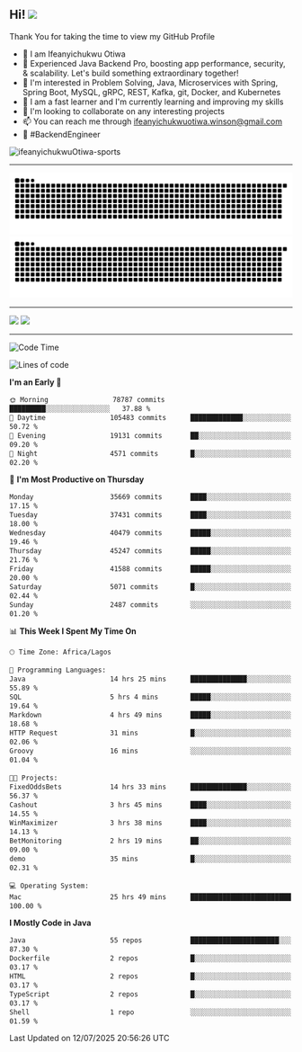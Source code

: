 <!-- BLOG-POST-LIST:START --><!-- BLOG-POST-LIST:END -->

## Hi! <img src="https://media.giphy.com/media/hvRJCLFzcasrR4ia7z/giphy.gif" width="4%"> 

Thank You for taking the time to view my GitHub Profile

- 👋 I am Ifeanyichukwu Otiwa
- 🚀 Experienced Java Backend Pro, boosting app performance, security, & scalability. Let's build something extraordinary together!
- 👀 I'm interested in Problem Solving, Java, Microservices with Spring, Spring Boot, MySQL, gRPC, REST, Kafka, git, Docker, and Kubernetes
- 🌱 I am a fast learner and I'm currently learning and improving my skills
- 💞️ I'm looking to collaborate on any interesting projects
- 📫 You can reach me through ifeanyichukwuotiwa.winson@gmail.com
- 🚀 #BackendEngineer

<p align="left" marginTop="10px"> <img src="https://komarev.com/ghpvc/?username=ifeanyichukwuOtiwa-sports&label=Profile%20views&color=0e75b6&style=for-the-badge" alt="ifeanyichukwuOtiwa-sports" /> </p>

***

<!--🐍📈SNAKEGRAPH / 🌐WEBSITE: https://github.com/Platane/snk -->
![github contribution grid snake animation](https://raw.githubusercontent.com/ifeanyichukwuOtiwa-sports/ifeanyichukwuOtiwa-sports/output/github-contribution-grid-snake-dark.svg#gh-dark-mode-only)![github contribution grid snake animation](https://raw.githubusercontent.com/ifeanyichukwuOtiwa-sports/ifeanyichukwuOtiwa-sports/output/github-contribution-grid-snake.svg#gh-light-mode-only)

***

<p float="left">
  <img float="left" src="https://github-readme-stats.vercel.app/api?username=ifeanyichukwuOtiwa-sports&count_private=true&include_all_commits=true&theme=react&show_icons=true" />
  <img float="right" src="https://github-readme-stats.vercel.app/api/top-langs/?username=ifeanyichukwuOtiwa-sports&layout=compact&show_icons=true&theme=react" /> 
</p>

***



<!--START_SECTION:waka-->
![Code Time](http://img.shields.io/badge/Code%20Time-3%2C948%20hrs%2027%20mins-blue)

![Lines of code](https://img.shields.io/badge/From%20Hello%20World%20I%27ve%20Written-56.8%20million%20lines%20of%20code-blue)

**I'm an Early 🐤** 

```text
🌞 Morning                78787 commits       █████████░░░░░░░░░░░░░░░░   37.88 % 
🌆 Daytime                105483 commits      █████████████░░░░░░░░░░░░   50.72 % 
🌃 Evening                19131 commits       ██░░░░░░░░░░░░░░░░░░░░░░░   09.20 % 
🌙 Night                  4571 commits        █░░░░░░░░░░░░░░░░░░░░░░░░   02.20 % 
```
📅 **I'm Most Productive on Thursday** 

```text
Monday                   35669 commits       ████░░░░░░░░░░░░░░░░░░░░░   17.15 % 
Tuesday                  37431 commits       ████░░░░░░░░░░░░░░░░░░░░░   18.00 % 
Wednesday                40479 commits       █████░░░░░░░░░░░░░░░░░░░░   19.46 % 
Thursday                 45247 commits       █████░░░░░░░░░░░░░░░░░░░░   21.76 % 
Friday                   41588 commits       █████░░░░░░░░░░░░░░░░░░░░   20.00 % 
Saturday                 5071 commits        █░░░░░░░░░░░░░░░░░░░░░░░░   02.44 % 
Sunday                   2487 commits        ░░░░░░░░░░░░░░░░░░░░░░░░░   01.20 % 
```


📊 **This Week I Spent My Time On** 

```text
🕑︎ Time Zone: Africa/Lagos

💬 Programming Languages: 
Java                     14 hrs 25 mins      ██████████████░░░░░░░░░░░   55.89 % 
SQL                      5 hrs 4 mins        █████░░░░░░░░░░░░░░░░░░░░   19.64 % 
Markdown                 4 hrs 49 mins       █████░░░░░░░░░░░░░░░░░░░░   18.68 % 
HTTP Request             31 mins             █░░░░░░░░░░░░░░░░░░░░░░░░   02.06 % 
Groovy                   16 mins             ░░░░░░░░░░░░░░░░░░░░░░░░░   01.04 % 

🐱‍💻 Projects: 
FixedOddsBets            14 hrs 33 mins      ██████████████░░░░░░░░░░░   56.37 % 
Cashout                  3 hrs 45 mins       ████░░░░░░░░░░░░░░░░░░░░░   14.55 % 
WinMaximizer             3 hrs 38 mins       ████░░░░░░░░░░░░░░░░░░░░░   14.13 % 
BetMonitoring            2 hrs 19 mins       ██░░░░░░░░░░░░░░░░░░░░░░░   09.00 % 
demo                     35 mins             █░░░░░░░░░░░░░░░░░░░░░░░░   02.31 % 

💻 Operating System: 
Mac                      25 hrs 49 mins      █████████████████████████   100.00 % 
```

**I Mostly Code in Java** 

```text
Java                     55 repos            ██████████████████████░░░   87.30 % 
Dockerfile               2 repos             █░░░░░░░░░░░░░░░░░░░░░░░░   03.17 % 
HTML                     2 repos             █░░░░░░░░░░░░░░░░░░░░░░░░   03.17 % 
TypeScript               2 repos             █░░░░░░░░░░░░░░░░░░░░░░░░   03.17 % 
Shell                    1 repo              ░░░░░░░░░░░░░░░░░░░░░░░░░   01.59 % 
```




 Last Updated on 12/07/2025 20:56:26 UTC
<!--END_SECTION:waka-->

<!--
<p align="center">
![trophy](https://github-profile-trophy.vercel.app/?username=ifeanyichukwuOtiwa-sports&theme=onedark) (https://github.com/ryo-ma/github-profile-trophy)
</p>
-->

<!---
ifeanyi-otiwa/ifeanyi-otiwa is a ✨ special ✨ repository because its `README.md` (this file) appears on your GitHub profile.
You can click the Preview link to take a look at your changes.
--->
